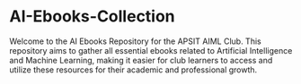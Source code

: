 # AI-Ebooks-Collection
Welcome to the AI Ebooks Repository for the APSIT AIML Club. This repository aims to gather all essential ebooks related to Artificial Intelligence and Machine Learning, making it easier for club learners to access and utilize these resources for their academic and professional growth.
